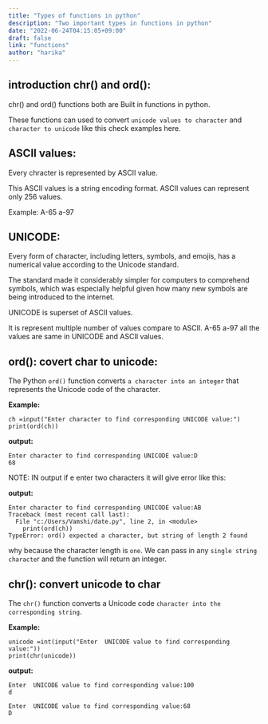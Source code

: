 ```yaml
---
title: "Types of functions in python"
description: "Two important types in functions in python"
date: "2022-06-24T04:15:05+09:00"
draft: false
link: "functions"
author: "harika"
---
```


## introduction chr() and ord():

chr() and ord() functions both are Built in functions in python.

These functions can used to convert `unicode values to character` and `character to unicode`  like this check examples here. 

## ASCII values:
Every chracter is represented by ASCII value.

This ASCII values is a string encoding format.
ASCII values can represent only 256 values.

Example:
A-65
a-97

## UNICODE:

Every form of character, including letters, symbols, and emojis, has a numerical value according to the Unicode standard.

The standard made it considerably simpler for computers to comprehend symbols, which was especially helpful given how many new symbols are being introduced to the internet. 

UNICODE is superset of ASCII values.

It is represent multiple number of values compare to ASCII.
A-65
a-97
all the values are same in UNICODE and ASCII values.

## ord(): covert char to unicode:
The Python `ord()` function converts `a character into an integer` that represents the Unicode code of the character. 

**Example:**
```
ch =input("Enter character to find corresponding UNICODE value:")
print(ord(ch))
```
**output:**
```
Enter character to find corresponding UNICODE value:D
68
```

NOTE:
IN output if e enter two characters it will give error like this:

**output:**
```
Enter character to find corresponding UNICODE value:AB
Traceback (most recent call last):
  File "c:/Users/Vamshi/date.py", line 2, in <module>
    print(ord(ch))
TypeError: ord() expected a character, but string of length 2 found
```
why because the character length is `one`.
We can pass in any `single string characte`r and the function will return an integer.


## chr(): convert unicode to char

The `chr()` function converts a Unicode code `character into the corresponding string`.

**Example:**
```
unicode =int(input("Enter  UNICODE value to find corresponding value:"))
print(chr(unicode))
```
**output:**
```
Enter  UNICODE value to find corresponding value:100
d

Enter  UNICODE value to find corresponding value:68
D
